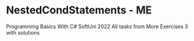 # NestedCondStatements - ME
Programming Basics With C# SoftUni 2022
All tasks from More Exercises 3 with solutions 
